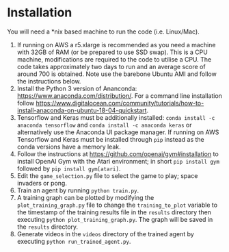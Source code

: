 # Installation

You will need a *nix based machine to run the code (i.e. Linux/Mac).

1. If running on AWS a r5.xlarge is recommended as you need a machine with 32GB of RAM (or be prepared to use SSD swap).  This is a CPU machine, modifications are required to the code to utilise a CPU.  The code takes approximately two days to run and an average score of around 700 is obtained.  Note use the barebone Ubuntu AMI and follow the instructions below. 
1. Install the Python 3 version of Ananconda: https://www.anaconda.com/distribution/.  For a command line installation follow https://www.digitalocean.com/community/tutorials/how-to-install-anaconda-on-ubuntu-18-04-quickstart.
1. Tensorflow and Keras must be additionally installed: ```conda install -c anaconda tensorflow``` and ```conda install -c anaconda keras``` or alternatively use the Anaconda UI package manager.  If running on AWS Tensorflow and Keras must be installed through ```pip``` instead as the conda versions have a memory leak.
1. Follow the instructions at https://github.com/openai/gym#installation to install OpenAI Gym with the Atari environment; in short `pip install gym` followed by `pip install gym[atari]`.
1. Edit the `game_selection.py` file to select the game to play; space invaders or pong.
1. Train an agent by running `python train.py`.
1. A training graph can be plotted by modifying the `plot_training_graph.py` file to change the `training_to_plot` variable to the timestamp of the training results file in the `results` directory then executing `python plot_training_graph.py`.  The graph will be saved in the `results` directory.
1. Generate videos in the `videos` directory of the trained agent by executing `python run_trained_agent.py`.
